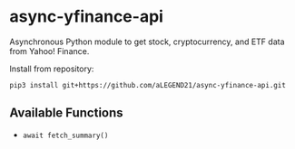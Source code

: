 async-yfinance-api
==================

Asynchronous Python module to get stock, cryptocurrency, and ETF data from Yahoo! Finance.

Install from repository:
    
    pip3 install git+https://github.com/aLEGEND21/async-yfinance-api.git

Available Functions
-------------------

- ``await fetch_summary()``
